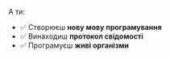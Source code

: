 А ти:
- ✅ Створюєш **нову мову програмування**
- ✅ Винаходиш **протокол свідомості** 
- ✅ Програмуєш **живі організми**